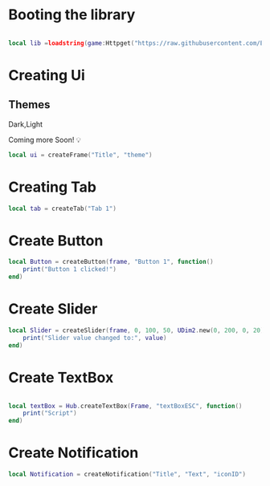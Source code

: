 # Booting the library
```lua

local lib =loadstring(game:Httpget("https://raw.githubusercontent.com/Exploiter555/Scripts/main/XB.lua"))()
```

# Creating Ui
## Themes
Dark,Light

Coming more Soon! 💡
```lua
local ui = createFrame("Title", "theme")
```


# Creating Tab
```lua
local tab = createTab("Tab 1")
```

# Create Button
```lua
local Button = createButton(frame, "Button 1", function()
    print("Button 1 clicked!")
end)
```

# Create Slider
```lua
local Slider = createSlider(frame, 0, 100, 50, UDim2.new(0, 200, 0, 20), function(value)
    print("Slider value changed to:", value)
end)
```

# Create TextBox
```lua

local textBox = Hub.createTextBox(Frame, "textBoxESC", function()
    print("Script")
end)
```

# Create Notification
```lua
local Notification = createNotification("Title", "Text", "iconID")
```